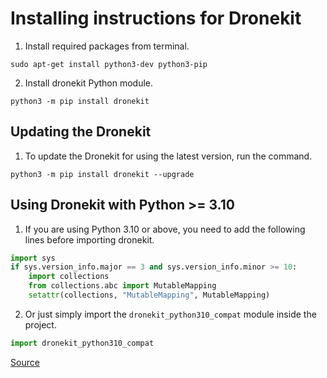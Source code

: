 # Installing instructions for Dronekit

1. Install required packages from terminal.

`sudo apt-get install python3-dev python3-pip`

2. Install dronekit Python module.

`python3 -m pip install dronekit`

## Updating the Dronekit

1. To update the Dronekit for using the latest version, run the command.

`python3 -m pip install dronekit --upgrade`

## Using Dronekit with Python >= 3.10

1. If you are using Python 3.10 or above, you need to add the following lines before importing dronekit.

```python
import sys
if sys.version_info.major == 3 and sys.version_info.minor >= 10:
    import collections
    from collections.abc import MutableMapping
    setattr(collections, "MutableMapping", MutableMapping)
```

2. Or just simply import the `dronekit_python310_compat` module inside the project.

```python
import dronekit_python310_compat
```   

[Source](https://dronekit-python.readthedocs.io/en/latest/develop/installation.html)